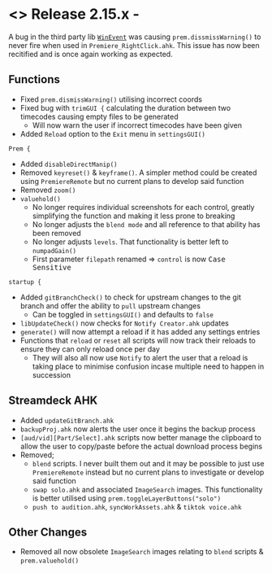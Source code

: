 # <> Release 2.15.x - 
A bug in the third party lib [`WinEvent`](<https://github.com/Descolada/AHK-v2-libraries/issues/15>) was causing `prem.dissmissWarning()` to never fire when used in `Premiere_RightClick.ahk`. This issue has now been recitified and is once again working as expected.

## Functions
- Fixed `prem.dismissWarning()` utilising incorrect coords
- Fixed bug with `trimGUI {` calculating the duration between two timecodes causing empty files to be generated
    - Will now warn the user if incorrect timecodes have been given
- Added `Reload` option to the `Exit` menu in `settingsGUI()`

`Prem {`
- Added `disableDirectManip()`
- Removed `keyreset()` & `keyframe()`. A simpler method could be created using `PremiereRemote` but no current plans to develop said function
- Removed `zoom()`
- `valuehold()`
    - No longer requires individual screenshots for each control, greatly simplifying the function and making it less prone to breaking
    - No longer adjusts the `blend mode` and all reference to that ability has been removed
    - No longer adjusts `levels`. That functionality is better left to `numpadGain()`
    - First parameter `filepath` renamed => `control` is now <kbd>Case Sensitive</kbd>

`startup {`
- Added `gitBranchCheck()` to check for upstream changes to the git branch and offer the ability to `pull` upstream changes
    - Can be toggled in `settingsGUI()` and defaults to `false`
- `libUpdateCheck()` now checks for `Notify Creator.ahk` updates
- `generate()` will now attempt a reload if it has added any settings entries
- Functions that `reload` or `reset` all scripts will now track their reloads to ensure they can only reload once per day
    - They will also all now use `Notify` to alert the user that a reload is taking place to minimise confusion incase multiple need to happen in succession

## Streamdeck AHK
- Added `updateGitBranch.ahk`
- `backupProj.ahk` now alerts the user once it begins the backup process
- `[aud/vid][Part/Select].ahk` scripts now better manage the clipboard to allow the user to copy/paste before the actual download process begins
- Removed;
    - `blend` scripts. I never built them out and it may be possible to just use `PremiereRemote` instead but no current plans to investigate or develop said function
    - `swap solo.ahk` and associated `ImageSearch` images. This functionality is better utilised using `prem.toggleLayerButtons("solo")`
    - `push to audition.ahk`, `syncWorkAssets.ahk` & `tiktok voice.ahk`

## Other Changes
- Removed all now obsolete `ImageSearch` images relating to `blend` scripts & `prem.valuehold()`